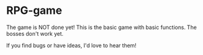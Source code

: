 # RPG-game

The game is NOT done yet! This is the basic game with basic functions. The bosses don't work yet. 

If you find bugs or have ideas, I'd love to hear them! 
